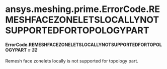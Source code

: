 <a id="ansys-meshing-prime-errorcode-remeshfacezoneletslocallynotsupportedfortopologypart"></a>

# ansys.meshing.prime.ErrorCode.REMESHFACEZONELETSLOCALLYNOTSUPPORTEDFORTOPOLOGYPART

<a id="ansys.meshing.prime.ErrorCode.REMESHFACEZONELETSLOCALLYNOTSUPPORTEDFORTOPOLOGYPART"></a>

#### ErrorCode.REMESHFACEZONELETSLOCALLYNOTSUPPORTEDFORTOPOLOGYPART *= 32*

Remesh face zonelets locally is not supported for topology part.

<!-- !! processed by numpydoc !! -->

